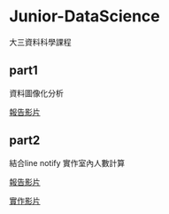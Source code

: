 # Junior-DataScience
大三資料科學課程

## part1
資料圖像化分析

[報告影片](https://youtu.be/5QIYHSXIha0)


## part2
結合line notify 實作室內人數計算

[報告影片](https://youtu.be/bUOy8lNbL5Q)

[實作影片](https://youtu.be/zsPA2eqkiqY)
